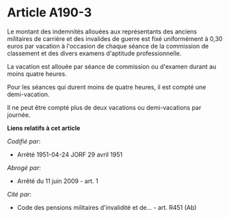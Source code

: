# Article A190-3

Le montant des indemnités allouées aux représentants des anciens militaires de carrière et des invalides de guerre est fixé
uniformément à 0,30 euros par vacation à l'occasion de chaque séance de la commission de classement et des divers examens
d'aptitude professionnelle.

La vacation est allouée par séance de commission ou d'examen durant au moins quatre heures.

Pour les séances qui durent moins de quatre heures, il est compté une demi-vacation.

Il ne peut être compté plus de deux vacations ou demi-vacations par journée.

**Liens relatifs à cet article**

_Codifié par_:

  - Arrêté 1951-04-24 JORF 29 avril 1951

_Abrogé par_:

  - Arrêté du 11 juin 2009 - art. 1

_Cité par_:

  - Code des pensions militaires d'invalidité et de... - art. R451 (Ab)

